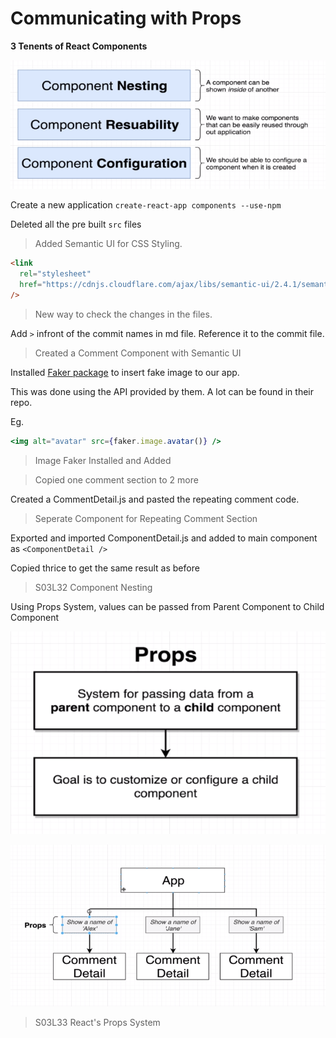 # Communicating with Props

**3 Tenents of React Components**

![3 Tenents of React Components](../assets/MRR01.PNG)

Create a new application `create-react-app components --use-npm`

Deleted all the pre built `src` files

> Added Semantic UI for CSS Styling.

```html
<link
  rel="stylesheet"
  href="https://cdnjs.cloudflare.com/ajax/libs/semantic-ui/2.4.1/semantic.min.css"
/>
```

> New way to check the changes in the files.

Add `>` infront of the commit names in md file. Reference it to the commit file.

> Created a Comment Component with Semantic UI

Installed [Faker package](https://github.com/marak/Faker.js/) to insert fake image to our app.

This was done using the API provided by them. A lot can be found in their repo.

Eg.

```jsx
<img alt="avatar" src={faker.image.avatar()} />
```

> Image Faker Installed and Added

> Copied one comment section to 2 more

Created a CommentDetail.js and pasted the repeating comment code.

> Seperate Component for Repeating Comment Section

Exported and imported ComponentDetail.js and added to main component as `<ComponentDetail />`

Copied thrice to get the same result as before

> S03L32 Component Nesting

Using Props System, values can be passed from Parent Component to Child Component

![3 Tenents of React Components](../assets/MRR02.PNG)

![3 Tenents of React Components](../assets/MRR03.PNG)

> S03L33 React's Props System
